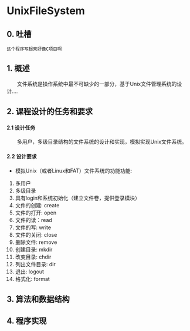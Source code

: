 # UnixFileSystem

## 0. 吐槽
    这个程序写起来好像C项目啊

## 1. 概述
　　文件系统是操作系统中最不可缺少的一部分，基于Unix文件管理系统的设计....

## 2. 课程设计的任务和要求

#### 2.1 设计任务
　　多用户，多级目录结构的文件系统的设计和实现，模拟实现Unix文件系统。
#### 2.2 设计要求
- 模拟Unix（或者Linux和FAT）文件系统的功能功能:
1. 多用户
2. 多级目录
3. 具有login和系统初始化（建立文件卷，提供登录模块）
4. 文件的创建: create
5. 文件的打开: open
6. 文件的读：read
7. 文件的写:  write
8. 文件的关闭: close
9. 删除文件: remove
10. 创建目录: mkdir
11. 改变目录: chdir
12. 列出文件目录: dir
13. 退出: logout
14. 格式化: format
　　

## 3. 算法和数据结构
## 4. 程序实现

